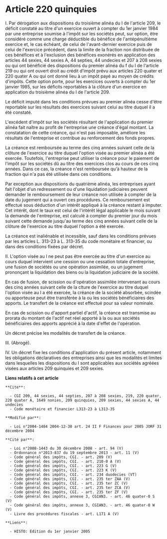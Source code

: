# Article 220 quinquies

I. Par dérogation aux dispositions du troisième alinéa du I de l'article 209, le déficit constaté au titre d'un exercice
ouvert à compter du 1er janvier 1984 par une entreprise soumise à l'impôt sur les sociétés peut, sur option, être considéré
comme une charge déductible du bénéfice de l'antépénultième exercice et, le cas échéant, de celui de l'avant-dernier exercice
puis de celui de l'exercice précédent, dans la limite de la fraction non distribuée de ces bénéfices et à l'exclusion des
bénéfices exonérés en application des articles 44 sexies, 44 sexies A, 44 septies, 44 undecies et 207 à 208 sexies ou qui ont
bénéficié des dispositions du premier alinéa du f du I de l'article 219 ou qui ont ouvert droit au crédit d'impôt prévu aux
articles 220 quater et 220 quater A ou qui ont donné lieu à un impôt payé au moyen de crédits d'impôts. Cette option porte,
pour les exercices ouverts à compter du 1er janvier 1985, sur les déficits reportables à la clôture d'un exercice en
application du troisième alinéa du I de l'article 209.

Le déficit imputé dans les conditions prévues au premier alinéa cesse d'être reportable sur les résultats des exercices
suivant celui au titre duquel il a été constaté.

L'excédent d'impôt sur les sociétés résultant de l'application du premier alinéa fait naître au profit de l'entreprise une
créance d'égal montant. La constatation de cette créance, qui n'est pas imposable, améliore les résultats de l'entreprise et
contribue au renforcement des fonds propres.

La créance est remboursée au terme des cinq années suivant celle de la clôture de l'exercice au titre duquel l'option visée
au premier alinéa a été exercée. Toutefois, l'entreprise peut utiliser la créance pour le paiement de l'impôt sur les
sociétés dû au titre des exercices clos au cours de ces cinq années. Dans ce cas, la créance n'est remboursée qu'à hauteur de
la fraction qui n'a pas été utilisée dans ces conditions.

Par exception aux dispositions du quatrième alinéa, les entreprises ayant fait l'objet d'un redressement ou d'une liquidation
judiciaires peuvent demander le remboursement de leur créance non utilisée à compter de la date du jugement qui a ouvert ces
procédures. Ce remboursement est effectué sous déduction d'un intérêt appliqué à la créance restant à imputer. Cet intérêt,
dont le taux est celui de l'intérêt légal applicable le mois suivant la demande de l'entreprise, est calculé à compter du
premier jour du mois suivant cette demande jusqu'au terme des cinq années suivant celle de la clôture de l'exercice au titre
duquel l'option a été exercée.

La créance est inaliénable et incessible, sauf dans les conditions prévues par les articles L. 313-23 à L. 313-35 du code
monétaire et financier, ou dans des conditions fixées par décret.

II. L'option visée au I ne peut pas être exercée au titre d'un exercice au cours duquel intervient une cession ou une
cessation totale d'entreprise, une fusion de sociétés ou une opération assimilée, ou un jugement prononçant la liquidation
des biens ou la liquidation judiciaire de la société.

En cas de fusion, de scission ou d'opération assimilée intervenant au cours des cinq années suivant celle de la cl<cb>ture de
l'exercice au titre duquel l'option visée au I a été exercée, la créance de la société absorbée, scindée ou apporteuse peut
être transférée à la ou les sociétés bénéficiaires des apports. Le transfert de la créance est effectué pour sa valeur
nominale.

En cas de scission ou d'apport partiel d'actif, la créance est transmise au prorata du montant de l'actif net réel apporté à
la ou aux sociétés bénéficiaires des apports apprécié à la date d'effet de l'opération.

Un décret précise les modalités de transfert de la créance.

III. (Abrogé).

IV. Un décret fixe les conditions d'application du présent article, notamment les obligations déclaratives des entreprises
ainsi que les modalités et limites dans lesquelles les dispositions du I sont applicables aux sociétés agréées visées aux
articles 209 quinquies et 209 sexies.

</cb>

**Liens relatifs à cet article**

	**Cite**:

	  - CGI 209, 44 sexies, 44 septies, 207 à 208 sexies, 219, 220 quater, 220 quater A, 1649 nonies, 209 quinquies, 209 sexies, 44 sexies A, 44 undecies
	  - Code monétaire et financier L313-23 à L313-35

	**Modifié par**:

	  - Loi n°2004-1484 2004-12-30 art. 24 II F Finances pour 2005 JORF 31 décembre 2004

	**Cité par**:

	  - Loi n°2008-1443 du 30 décembre 2008 - art. 94 (V)
	  - Ordonnance n°2013-837 du 19 septembre 2013 - art. 11 (V)
	  - Code général des impôts, CGI. - art. 209 (V)
	  - Code général des impôts, CGI. - art. 210-0 A (V)
	  - Code général des impôts, CGI. - art. 223 G (V)
	  - Code général des impôts, CGI. - art. 223 K (V)
	  - Code général des impôts, CGI. - art. 234 duodecies (VT)
	  - Code général des impôts, CGI. - art. 235 ter ZAA (V)
	  - Code général des impôts, CGI. - art. 235 ter ZC (V)
	  - Code général des impôts, CGI. - art. 235 ter ZCA (V)
	  - Code général des impôts, CGI. - art. 235 ter ZF (V)
	  - Code général des impôts, annexe 3, CGIAN3. - art. 46 quater-0 S (V)
	  - Code général des impôts, annexe 3, CGIAN3. - art. 46 quater-0 W (V)
	  - Livre des procédures fiscales - art. L171 A (V)

	**Liens**:

	  - HISTO: Edition du 1er janvier 2005
